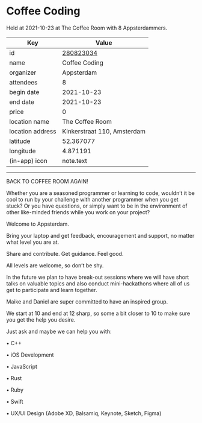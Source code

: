 # Coffee Coding
Held at 2021-10-23 at The Coffee Room with 8 Appsterdammers.
        
|Key|Value
|---|---|
|id|[280823034](https://www.meetup.com/appsterdam/events/280823034/)|
|name|Coffee Coding|
|organizer|Appsterdam|
|attendees|8|
|begin date|2021-10-23|
|end date|2021-10-23|
|price|0|
|location name|The Coffee Room|
|location address|Kinkerstraat 110, Amsterdam|
|latitude|52.367077|
|longitude|4.871191|
|(in-app) icon|note.text|

---

BACK TO COFFEE ROOM AGAIN!

Whether you are a seasoned programmer or learning to code, wouldn’t it be cool to run by your challenge with another programmer when you get stuck? Or you have questions, or simply want to be in the environment of other like-minded friends while you work on your project?

Welcome to Appsterdam.

Bring your laptop and get feedback, encouragement and support, no matter what level you are at.

Share and contribute. Get guidance. Feel good.

All levels are welcome, so don’t be shy.

In the future we plan to have break-out sessions where we will have short talks on valuable topics and also conduct mini-hackathons where all of us get to participate and learn together.

Maike and Daniel are super committed to have an inspired group.

We start at 10 and end at 12 sharp, so some a bit closer to 10 to make sure you get the help you desire.

Just ask and maybe we can help you with:

• C++

• iOS Development

• JavaScript

• Rust

• Ruby

• Swift

• UX/UI Design (Adobe XD, Balsamiq, Keynote, Sketch, Figma)


